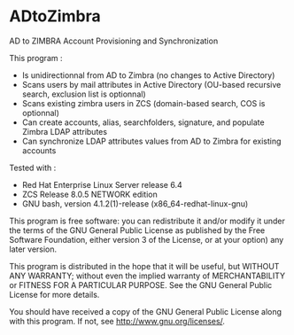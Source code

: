 ADtoZimbra
==========

AD to ZIMBRA Account Provisioning and Synchronization

This program :

- Is unidirectionnal from AD to Zimbra (no changes to Active Directory)
- Scans users by mail attributes in Active Directory (OU-based recursive search, exclusion list is optionnal)
- Scans existing zimbra users in ZCS (domain-based search, COS is optionnal)
- Can create accounts, alias, searchfolders, signature, and populate Zimbra LDAP attributes
- Can synchronize LDAP attributes values from AD to Zimbra for existing accounts

Tested with :
- Red Hat Enterprise Linux Server release 6.4 
- ZCS Release 8.0.5 NETWORK edition
- GNU bash, version 4.1.2(1)-release (x86_64-redhat-linux-gnu)

This program is free software: you can redistribute it and/or modify
it under the terms of the GNU General Public License as published by
the Free Software Foundation, either version 3 of the License, or
at your option) any later version.

This program is distributed in the hope that it will be useful,
but WITHOUT ANY WARRANTY; without even the implied warranty of
MERCHANTABILITY or FITNESS FOR A PARTICULAR PURPOSE.  See the
GNU General Public License for more details.

You should have received a copy of the GNU General Public License
along with this program.  If not, see <http://www.gnu.org/licenses/>.
